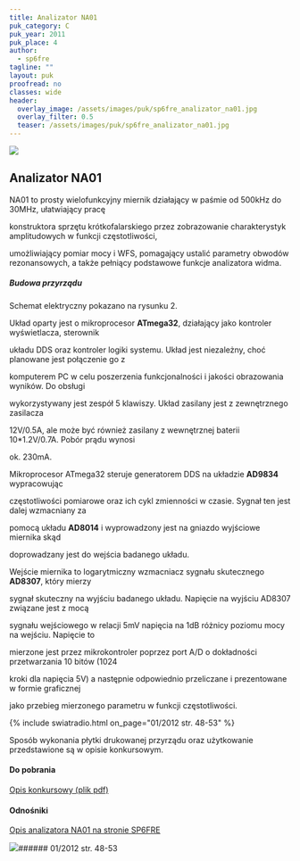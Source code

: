```yaml
---
title: Analizator NA01
puk_category: C
puk_year: 2011
puk_place: 4
author: 
  - sp6fre
tagline: ""
layout: puk
proofread: no
classes: wide
header:
  overlay_image: /assets/images/puk/sp6fre_analizator_na01.jpg
  overlay_filter: 0.5
  teaser: /assets/images/puk/sp6fre_analizator_na01.jpg
---
```






 



![](assets/data/img/projects/2011-4-0.jpg) 



Analizator NA01
---------------





 NA01 to prosty wielofunkcyjny miernik działający w paśmie od 500kHz do 30MHz, ułatwiający pracę

 konstruktora sprzętu krótkofalarskiego przez zobrazowanie charakterystyk amplitudowych w funkcji częstotliwości,

 umożliwiający pomiar mocy i WFS, pomagający ustalić parametry obwodów rezonansowych, a także pełniący podstawowe funkcje analizatora widma.




##### Budowa przyrządu




 Schemat elektryczny pokazano na rysunku 2.






 Układ oparty jest o mikroprocesor **ATmega32**, działający jako kontroler wyświetlacza, sterownik

układu DDS oraz kontroler logiki systemu. Układ jest niezależny, choć planowane jest połączenie go z

komputerem PC w celu poszerzenia funkcjonalności i jakości obrazowania wyników. Do obsługi

wykorzystywany jest zespół 5 klawiszy. Układ zasilany jest z zewnętrznego zasilacza

12V/0.5A, ale może być również zasilany z wewnętrznej baterii 10\*1.2V/0.7A. Pobór prądu wynosi

ok. 230mA.






 Mikroprocesor ATmega32 steruje generatorem DDS na układzie **AD9834** wypracowując

 częstotliwości pomiarowe oraz ich cykl zmienności w czasie. Sygnał ten jest dalej wzmacniany za

 pomocą układu **AD8014** i wyprowadzony jest na gniazdo wyjściowe miernika skąd

 doprowadzany jest do wejścia badanego układu.






 Wejście miernika to logarytmiczny wzmacniacz sygnału skutecznego **AD8307**, który mierzy

sygnał skuteczny na wyjściu badanego układu. Napięcie na wyjściu AD8307 związane jest z mocą

sygnału wejściowego w relacji 5mV napięcia na 1dB różnicy poziomu mocy na wejściu. Napięcie to

mierzone jest przez mikrokontroler poprzez port A/D o dokładności przetwarzania 10 bitów (1024

kroki dla napięcia 5V) a następnie odpowiednio przeliczane i prezentowane w formie graficznej

jako przebieg mierzonego parametru w funkcji częstotliwości.

{% include swiatradio.html on_page="01/2012 str. 48-53" %}




 Sposób wykonania płytki drukowanej przyrządu oraz użytkowanie przedstawione są w opisie konkursowym.



 
#### Do pobrania

[Opis konkursowy (plik pdf)](/assets/bin/SP6FRE_Analizator-NA01.pdf)




#### Odnośniki

[Opis analizatora NA01 na stronie SP6FRE](http://lx-net.pl/hr/netw/na01.html)

 



![](assets/img/logo/sr_logo_s.jpg)###### 01/2012 str. 48-53

 





 


